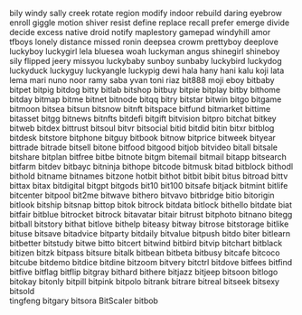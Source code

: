 bily windy sally 
creek rotate region modify indoor rebuild daring eyebrow enroll giggle motion shiver resist define replace recall prefer emerge divide decide excess 
native droid notify maplestory gamepad windyhill amor tfboys lonely distance missed ronin deepsea crowm prettyboy deeplove 
luckyboy luckygirl lela bluesea woah luckyman angus shinegirl shineboy sily flipped 
jeery missyou luckybaby sunboy sunbaby luckybird luckydog luckyduck luckyguy luckyangle luckypig 
dewi hala hany hani kalu koji lata lema mari nuno noor ramy saba yvan toni riaz 
bit888 moji eboy bitbaby bitpet bitpig bitdog bitty bitlab bitshop bitbuy 
bitpie bitplay bitby bithome bitday bitmap bitme bitnet bitnode bitqq bitry bitstar bitwin bitgo 
bitgame bitmoon bitsea bitsun bitsnow bitnft bitspace bitfund bitmarket bittime bitasset bitgg bitnews
bitnfts bitdefi bitgift bitvision bitpro bitchat bitkey bitweb bitdex bittrust bitsoul bitvr bitsocial 
bitid bitdid bitin bitxr bitblog bitdesk bitstore bitphone
bitguy bitbook bitnow bitprice bitweek bityear bittrade bitrade bitsell bitone bitfood bitgood bitjob bitvideo
bitall bitsale bitshare bitplan bitfree bitbe bitnote bitgm bitemail bitmail bitapp bitsearch bitfarm
bitdev bitbayc bitninja bithope bitcode bitmusk bitad bitblock bithodl bithold bitname bitnames bitzone 
hotbit bithot bitbit bibit bitus bitroad bittv bittax bitax bitdigital bitgpt 
bitgods bit10 bit100 bitsafe bitjack bitmint bitlife bitcenter bitpool bit2me bitwave 
bithero bitvavo bitbridge bitio bitorigin bitlook bitship bitsnap bittop bitok bitrock bitdata bitlock bithello bitdate biat 
bitfair bitblue bitrocket bitrock bitavatar bitair bitrust bitphoto bitnano bitegg bitball
bitstory bithat bitlove bithelp biteasy bitway bitrose bitstorage bitlike bituse bitsave bitadvice bitparty 
bitdaily bitvalue bitpush bitdo biter bitlearn bitbetter bitstudy bitwe bitto bitcert bitwind bitbird
bitvip bitchart bitblack bitizen bitzk bitpass bitsure bitalk 
bitbean bitbeta bitbusy bitcafe bitcoco bitcube bitdemo bitdice bitdine bitzoom bitvery bitctrl
bitdove bitfees bitfind bitfive bitflag bitflip bitgray bithard bithere bitjazz bitjeep bitsoon
bitlogo bitokay bitonly bitpill bitpink bitpolo bitrank bitrare bitreal bitseek bitsexy bitsold   
tingfeng bitgary bitsora BitScaler bitbob
